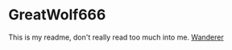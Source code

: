# GreatWolf666
This is my readme, don't really read too much into me.
[Wanderer](https://github.com/GreatWolf666/wanderer-java)
